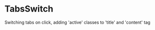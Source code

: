 TabsSwitch
==========

Switching tabs on click, adding 'active' classes to 'title' and 'content' tag
